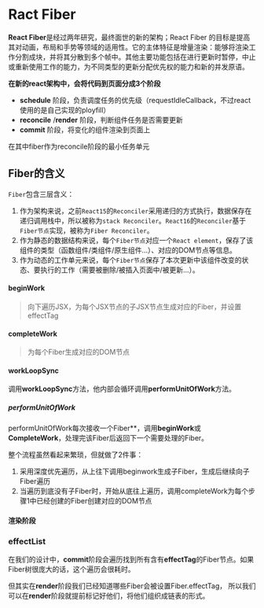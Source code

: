 # Ract Fiber

**React Fiber**是经过两年研究，最终面世的新的架构；React Fiber 的目标是提高其对动画，布局和手势等领域的适用性。它的主体特征是增量渲染：能够将渲染工作分割成块，并将其分散到多个帧中。其他主要功能包括在进行更新时暂停，中止或重新使用工作的能力，为不同类型的更新分配优先权的能力和新的并发原语。

**在新的react架构中，会将代码到页面分成3个阶段**

* **schedule** 阶段，负责调度任务的优先级（requestIdleCallback，不过react使用的是自己实现的ployfill）
* **reconcile** /**render** 阶段，判断组件任务是否需要更新
* **commit** 阶段，将变化的组件渲染到页面上

在其中fiber作为reconcile阶段的最小任务单元

## Fiber的含义

`Fiber`包含三层含义：

1. 作为架构来说，之前`React15`的`Reconciler`采用递归的方式执行，数据保存在递归调用栈中，所以被称为`stack Reconciler`。`React16`的`Reconciler`基于`Fiber节点`实现，被称为`Fiber Reconciler`。
2. 作为静态的数据结构来说，每个`Fiber节点`对应一个`React element`，保存了该组件的类型（函数组件/类组件/原生组件...）、对应的DOM节点等信息。
3. 作为动态的工作单元来说，每个`Fiber节点`保存了本次更新中该组件改变的状态、要执行的工作（需要被删除/被插入页面中/被更新...）。

#### beginWork

> 向下遍历JSX，为每个JSX节点的子JSX节点生成对应的Fiber，并设置effectTag

#### completeWork

> 为每个Fiber生成对应的DOM节点

#### workLoopSync

调用**workLoopSync**方法，他内部会循环调用**performUnitOfWork**方法。

##### performUnitOfWork

performUnitOfWork每次接收一个Fiber**，调用**beginWork**或**CompleteWork**，处理完该Fiber后返回下一个需要处理的Fiber。

整个流程虽然看起来繁琐，但就做了2件事：

1. 采用深度优先遍历，从上往下调用beginwork生成子Fiber，生成后继续向子Fiber遍历
2. 当遍历到底没有子Fiber时，开始从底往上遍历，调用completeWork为每个步骤1中已经创建的Fiber创建对应的DOM节点

#### 渲染阶段

### effectList

在我们的设计中，**commit**阶段会遍历找到所有含有**effectTag**的Fiber节点。如果Fiber树很庞大的话，这个遍历会很耗时。

但其实在**render**阶段我们已经知道哪些Fiber会被设置Fiber.effectTag， 所以我们可以在**render**阶段就提前标记好他们，将他们组织成链表的形式。